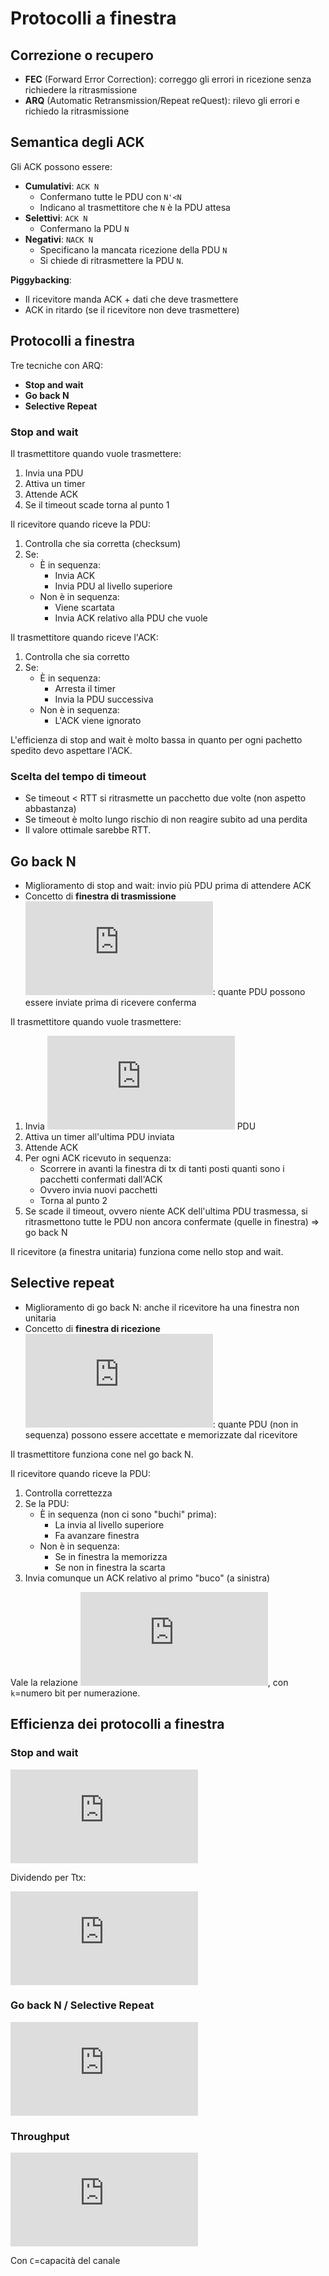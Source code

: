 # Protocolli a finestra

## Correzione o recupero
* **FEC** (Forward Error Correction): correggo gli errori in ricezione senza richiedere la ritrasmissione
* **ARQ** (Automatic Retransmission/Repeat reQuest): rilevo gli errori e richiedo la ritrasmissione

## Semantica degli ACK
Gli ACK possono essere: 
- **Cumulativi**: `ACK N`
	* Confermano tutte le PDU con `N'<N`
	* Indicano al trasmettitore che `N` è la PDU attesa
- **Selettivi**: `ACK N`
	* Confermano la PDU `N`
- **Negativi**: `NACK N`
	* Specificano la mancata ricezione della PDU `N`
	* Si chiede di ritrasmettere la PDU `N`.

**Piggybacking**:
* Il ricevitore manda ACK + dati che deve trasmettere
* ACK in ritardo (se il ricevitore non deve trasmettere)

## Protocolli a finestra
Tre tecniche con ARQ:
* **Stop and wait**
* **Go back N**
* **Selective Repeat**

###	Stop and wait
Il trasmettitore quando vuole trasmettere:
1. Invia una PDU
1. Attiva un timer
1. Attende ACK
1. Se il timeout scade torna al punto 1

Il ricevitore quando riceve la PDU:
1. Controlla che sia corretta (checksum)
1. Se:
	* È in sequenza:
		* Invia ACK
		* Invia PDU al livello superiore
	* Non è in sequenza:
		* Viene scartata
		* Invia ACK relativo alla PDU che vuole

Il trasmettitore quando riceve l'ACK:
1. Controlla che sia corretto
1. Se:
	* È in sequenza:
		* Arresta il timer
		* Invia la PDU successiva
	* Non è in sequenza:
		* L'ACK viene ignorato

L'efficienza di stop and wait è molto bassa in quanto per ogni pachetto spedito devo aspettare l'ACK.


### Scelta del tempo di timeout
* Se timeout < RTT si ritrasmette un pacchetto due volte (non aspetto abbastanza)
* Se timeout è molto lungo rischio di non reagire subito ad una perdita
* Il valore ottimale sarebbe RTT.

## Go back N
* Miglioramento di stop and wait: invio più PDU prima di attendere ACK
* Concetto di **finestra di trasmissione** ![](https://latex.codecogs.com/gif.latex?%5Cbg_white%20W_T): quante PDU possono essere inviate prima di ricevere conferma

Il trasmettitore quando vuole trasmettere:
1. Invia ![](https://latex.codecogs.com/gif.latex?%5Cbg_white%20W_T) PDU
1. Attiva un timer all'ultima PDU inviata
1. Attende ACK
1. Per ogni ACK ricevuto in sequenza:
	* Scorrere in avanti la finestra di tx di tanti posti quanti sono i pacchetti confermati dall'ACK
	* Ovvero invia nuovi pacchetti
	* Torna al punto 2
1. Se scade il timeout, ovvero niente ACK dell'ultima PDU trasmessa, si ritrasmettono tutte le PDU non ancora confermate (quelle in finestra) => go back N

Il ricevitore (a finestra unitaria) funziona come nello stop and wait.

## Selective repeat

* Miglioramento di go back N: anche il ricevitore ha una finestra non unitaria
* Concetto di **finestra di ricezione** ![](https://latex.codecogs.com/gif.latex?%5Cbg_white%20W_R): quante PDU (non in sequenza) possono essere accettate e memorizzate dal ricevitore

Il trasmettitore funziona cone nel go back N.

Il ricevitore quando riceve la PDU:
1. Controlla correttezza
1. Se la PDU:
	* È in sequenza (non ci sono "buchi" prima):
		* La invia al livello superiore
		* Fa avanzare finestra
	* Non è in sequenza:
		* Se in finestra la memorizza
		* Se non in finestra la scarta
1. Invia comunque un ACK relativo al primo "buco" (a sinistra)

Vale la relazione ![](https://latex.codecogs.com/gif.latex?%5Cbg_white%20W_T%20&plus;%20W_R%20%5Cleq%202%5Ek), con `k`=numero bit per numerazione. 


## Efficienza dei protocolli a finestra

### Stop and wait

![](https://latex.codecogs.com/gif.latex?%5Cbg_white%20%5Ceta%20%3D%20%5Cfrac%7BT_%7BTX%7D%7D%7BT_%7BTX%7D%20&plus;%20RTT%7D)

Dividendo per Ttx:

![](https://latex.codecogs.com/gif.latex?%5Cbg_white%20%5Ceta%20%3D%20%5Cfrac%7B1%7D%7B1&plus;2a%7D%5C%2C%2C%20a%3D%5Cfrac%7BRTT%7D%7B2%5Ccdot%20T_%7BTX%7D%7D)

### Go back N / Selective Repeat

![](https://latex.codecogs.com/gif.latex?%5Cbg_white%20%5Cbegin%7Bcases%7D%201%20%26%20W_T%5Cge%201&plus;2a%20%5C%5C%20%5Ccfrac%7BW_T%7D%7B1&plus;2a%7D%20%26%20W_T%3C%201&plus;2a%20%5Cend%7Bcases%7D)

### Throughput

![](https://latex.codecogs.com/gif.latex?%5Cbg_white%20%5Ctheta%3D%20%5Ceta%20C)

Con `C`=capacità del canale
